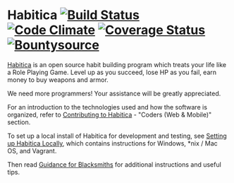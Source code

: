 Habitica [![Build Status](https://travis-ci.org/HabitRPG/habitica.svg?branch=develop)](https://travis-ci.org/HabitRPG/habitica) [![Code Climate](https://codeclimate.com/github/HabitRPG/habitrpg.svg)](https://codeclimate.com/github/HabitRPG/habitrpg) [![Coverage Status](https://coveralls.io/repos/HabitRPG/habitrpg/badge.svg?branch=develop)](https://coveralls.io/r/HabitRPG/habitrpg?branch=develop) [![Bountysource](https://api.bountysource.com/badge/tracker?tracker_id=68393)](https://www.bountysource.com/trackers/68393-habitrpg?utm_source=68393&utm_medium=shield&utm_campaign=TRACKER_BADGE)
===============

[Habitica](https://habitica.com) is an open source habit building program which treats your life like a Role Playing Game. Level up as you succeed, lose HP as you fail, earn money to buy weapons and armor.

We need more programmers! Your assistance will be greatly appreciated.

For an introduction to the technologies used and how the software is organized, refer to [Contributing to Habitica](http://habitica.wikia.com/wiki/Contributing_to_Habitica#Coders_.28Web_.26_Mobile.29) - "Coders (Web & Mobile)" section.

To set up a local install of Habitica for development and testing, see [Setting up Habitica Locally](http://habitica.wikia.com/wiki/Setting_up_Habitica_Locally), which contains instructions for Windows, *nix / Mac OS, and Vagrant.

Then read [Guidance for Blacksmiths](http://habitica.wikia.com/wiki/Guidance_for_Blacksmiths) for additional instructions and useful tips.
